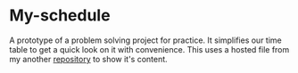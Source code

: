 # My-schedule
A prototype of a problem solving project for practice.
It simplifies our time table to get a quick look on it with convenience. 
This uses a hosted file from my another [repository](https://github.com/Imman-coder/Schedule-host) to show it's content.
